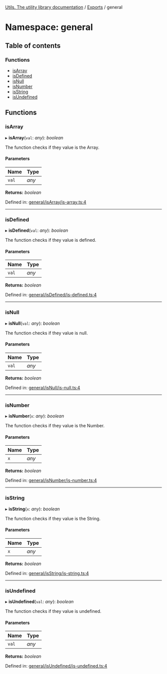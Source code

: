 [Utils. The utility library documentation](../README.md) / [Exports](../modules.md) / general

# Namespace: general

## Table of contents

### Functions

- [isArray](general.md#isarray)
- [isDefined](general.md#isdefined)
- [isNull](general.md#isnull)
- [isNumber](general.md#isnumber)
- [isString](general.md#isstring)
- [isUndefined](general.md#isundefined)

## Functions

### isArray

▸ **isArray**(`val`: *any*): *boolean*

The function checks if they value is the Array.

#### Parameters

| Name | Type |
| :------ | :------ |
| `val` | *any* |

**Returns:** *boolean*

Defined in: [general/isArray/is-array.ts:4](https://github.com/atelon/utils/blob/451293a/src/general/isArray/is-array.ts#L4)

___

### isDefined

▸ **isDefined**(`val`: *any*): *boolean*

The function checks if they value is defined.

#### Parameters

| Name | Type |
| :------ | :------ |
| `val` | *any* |

**Returns:** *boolean*

Defined in: [general/isDefined/is-defined.ts:4](https://github.com/atelon/utils/blob/451293a/src/general/isDefined/is-defined.ts#L4)

___

### isNull

▸ **isNull**(`val`: *any*): *boolean*

The function checks if they value is null.

#### Parameters

| Name | Type |
| :------ | :------ |
| `val` | *any* |

**Returns:** *boolean*

Defined in: [general/isNull/is-null.ts:4](https://github.com/atelon/utils/blob/451293a/src/general/isNull/is-null.ts#L4)

___

### isNumber

▸ **isNumber**(`x`: *any*): *boolean*

The function checks if they value is the Number.

#### Parameters

| Name | Type |
| :------ | :------ |
| `x` | *any* |

**Returns:** *boolean*

Defined in: [general/isNumber/is-number.ts:4](https://github.com/atelon/utils/blob/451293a/src/general/isNumber/is-number.ts#L4)

___

### isString

▸ **isString**(`x`: *any*): *boolean*

The function checks if they value is the String.

#### Parameters

| Name | Type |
| :------ | :------ |
| `x` | *any* |

**Returns:** *boolean*

Defined in: [general/isString/is-string.ts:4](https://github.com/atelon/utils/blob/451293a/src/general/isString/is-string.ts#L4)

___

### isUndefined

▸ **isUndefined**(`val`: *any*): *boolean*

The function checks if they value is undefined.

#### Parameters

| Name | Type |
| :------ | :------ |
| `val` | *any* |

**Returns:** *boolean*

Defined in: [general/isUndefined/is-undefined.ts:4](https://github.com/atelon/utils/blob/451293a/src/general/isUndefined/is-undefined.ts#L4)
